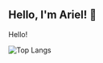 ## Hello, I'm Ariel! 👋
Hello!

![Top Langs](https://github-readme-stats.vercel.app/api/top-langs/?username=arielbendahan&layout=compact)


<!--
- 🔭 I’m currently working on ...
- 🌱 I’m currently learning ...
- 👯 I’m looking to collaborate on ...
- 🤔 I’m looking for help with ...
- 💬 Ask me about ...
- 📫 How to reach me: ...
-->
